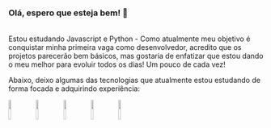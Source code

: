 
### Olá, espero que esteja bem! 👋 <br>

<br>
Estou estudando Javascript e Python - Como atualmente meu objetivo é conquistar minha primeira vaga como desenvolvedor, acredito que os projetos parecerão bem básicos, mas gostaria de enfatizar que estou dando o meu melhor para evoluir todos os dias! Um pouco de cada vez!<br>

Abaixo, deixo algumas das tecnologias que atualmente estou estudando de forma focada e adquirindo experiência:<br>

<code><img width="10%" src="https://www.vectorlogo.zone/logos/javascript/javascript-ar21.svg"></code>
<code><img width="10%" src="https://www.vectorlogo.zone/logos/python/python-ar21.svg"></code>
<code><img width="10%" src="https://www.vectorlogo.zone/logos/w3_html5/w3_html5-ar21.svg"></code>
<code><img width="10%" src="https://www.vectorlogo.zone/logos/w3_css/w3_css-ar21.svg"></code>
<code><img width="10%" src="https://www.vectorlogo.zone/logos/git-scm/git-scm-ar21.svg"></code>
<br>

<br />
